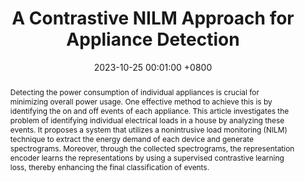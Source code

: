 ---
title:          "A Contrastive NILM Approach for Appliance Detection"
date:           2023-10-25 00:01:00 +0800
selected:       false
pub:            "7th International Conference on Internet of Things and Applications (IoT)"
pub_date:       "2023"
abstract: >-
  Detecting the power consumption of individual appliances is crucial for minimizing overall power usage. One effective method to achieve this is by identifying the on and off events of each appliance. This article investigates the problem of identifying individual electrical loads in a house by analyzing these events. It proposes a system that utilizes a nonintrusive load monitoring (NILM) technique to extract the energy demand of each device and generate spectrograms. Moreover, through the collected spectrograms, the representation encoder learns the representations by using a supervised contrastive learning loss, thereby enhancing the final classification of events.
# cover:          /assets/images/covers/cover1.jpg
authors:
- Arya Ebrahimi*
- Sara Ghavvampour
- Melika Zabihi Neyshaburi
- Mohammad Hosein Yaghmaee Moghaddam
links:
  Paper: https://ieeexplore.ieee.org/abstract/document/10365370/
---
